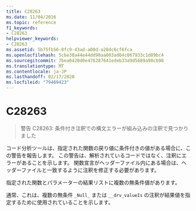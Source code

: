 ```yaml
---
title: C28263
ms.date: 11/04/2016
ms.topic: reference
f1_keywords:
- C28263
helpviewer_keywords:
- C28263
ms.assetid: 5b75fb56-8fc9-43ad-a00d-a28dc6cf6fca
ms.openlocfilehash: 5cbe38a44e44dd98aa003ad04c067933c1d89bc4
ms.sourcegitcommit: 7bea0420d0e476287641edeb33a9d5689a98cb98
ms.translationtype: MT
ms.contentlocale: ja-JP
ms.lasthandoff: 02/17/2020
ms.locfileid: "79469423"
---
```

# <a name="c28263"></a>C28263

> 警告 C28263: 条件付き注釈での構文エラーが組み込みの注釈で見つかりました

コード分析ツールは、指定された関数の戻り値に条件付きの値がある場合に、この警告を報告します。 この警告は、解析されているコードではなく、注釈にエラーがあることを示します。 関数宣言がヘッダーファイル内にある場合は、ヘッダーファイルと一致するように注釈を修正する必要があります。

指定された関数とパラメーターの結果リストに複数の無条件値があります。

通常、これは、複数の無条件 `_Null_` または `__drv_valueIs` の注釈が結果値を指定するために使用されていることを示します。
